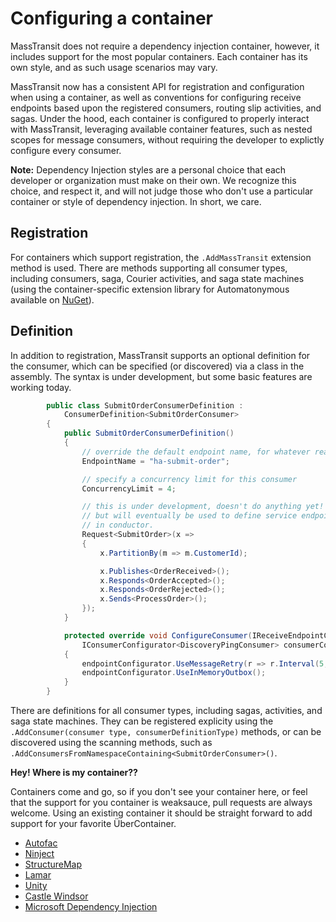 # Configuring a container

MassTransit does not require a dependency injection container, however, it includes support for the most popular containers. Each container has its own style, and as such usage scenarios may vary.

MassTransit now has a consistent API for registration and configuration when using a container, as well as conventions for configuring receive endpoints based upon the registered consumers, routing slip activities, and sagas. Under the hood, each container is configured to properly interact with MassTransit, leveraging available container features, such as nested scopes for message consumers, without requiring the developer to explictly configure every consumer.

<div class="alert alert-info">
<b>Note:</b>
    Dependency Injection styles are a personal choice that each developer or organization must make on their own. We recognize this choice, and respect it, and will not judge those who don't use a particular container or style of dependency injection. In short, we care.
</div>

## Registration

For containers which support registration, the `.AddMassTransit` extension method is used. There are methods supporting all consumer types, including consumers, saga, Courier activities, and saga state machines (using the container-specific extension library for Automatonymous available on [NuGet](https://www.nuget.org/packages?q=id:MassTransit.Automatonymous.*&prerelease=false)).

## Definition

In addition to registration, MassTransit supports an optional definition for the consumer, which can be specified (or discovered) via a class in the assembly. The syntax is under development, but some basic features are working today.

```csharp
        public class SubmitOrderConsumerDefinition :
            ConsumerDefinition<SubmitOrderConsumer>
        {
            public SubmitOrderConsumerDefinition()
            {
                // override the default endpoint name, for whatever reason
                EndpointName = "ha-submit-order";

                // specify a concurrency limit for this consumer
                ConcurrencyLimit = 4;

                // this is under development, doesn't do anything yet!
                // but will eventually be used to define service endpoints
                // in conductor.
                Request<SubmitOrder>(x =>
                {
                    x.PartitionBy(m => m.CustomerId);

                    x.Publishes<OrderReceived>();
                    x.Responds<OrderAccepted>();
                    x.Responds<OrderRejected>();
                    x.Sends<ProcessOrder>();
                });
            }

            protected override void ConfigureConsumer(IReceiveEndpointConfigurator endpointConfigurator,
                IConsumerConfigurator<DiscoveryPingConsumer> consumerConfigurator)
            {
                endpointConfigurator.UseMessageRetry(r => r.Interval(5,1000));
                endpointConfigurator.UseInMemoryOutbox();
            }
        }
```

There are definitions for all consumer types, including sagas, activities, and saga state machines. They can be registered explicity using the `.AddConsumer(consumer type, consumerDefinitionType)` methods, or can be discovered using the scanning methods, such as `.AddConsumersFromNamespaceContaining<SubmitOrderConsumer>()`. 


**Hey! Where is my container??**

Containers come and go, so if you don't see your container here, or feel that the support for you container is weaksauce, pull requests are always welcome. Using an existing container it should be straight forward to add support for your favorite ÜberContainer.

* [Autofac](autofac.md)
* [Ninject](ninject.md)
* [StructureMap](structuremap.md)
* [Lamar](lamar.md)
* [Unity](unity.md)
* [Castle Windsor](castlewindsor.md)
* [Microsoft Dependency Injection](msdi.md)
